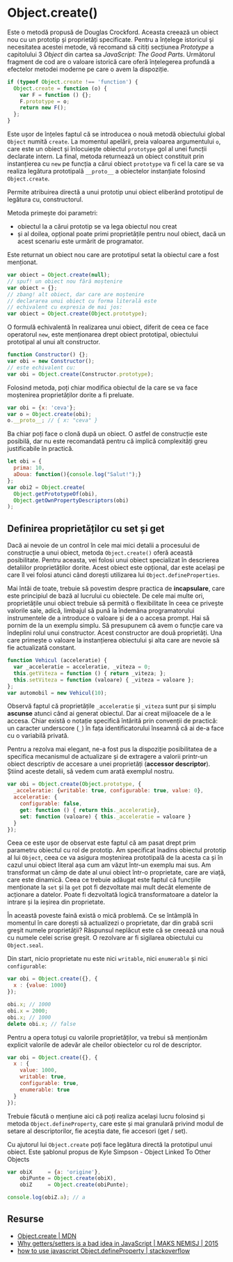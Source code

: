 # Object.create()

Este o metodă propusă de Douglas Crockford. Aceasta creează un obiect nou cu un prototip și proprietăți specificate. Pentru a înțelege istoricul și necesitatea acestei metode, vă recomand să citiți secțiunea *Prototype* a capitolului 3 *Object* din cartea sa *JavaScript: The Good Parts*. Următorul fragment de cod are o valoare istorică care oferă înțelegerea profundă a efectelor metodei moderne pe care o avem la dispoziție.

```javascript
if (typeof Object.create !== 'function') {
  Object.create = function (o) {
    var F = function () {};
    F.prototype = o;
    return new F();
  };
}
```

Este ușor de înțeles faptul că se introducea o nouă metodă obiectului global `Object` numită `create`. La momentul apelării, preia valoarea argumentului `o`, care este un obiect și înlocuiește obiectul `prototype` gol al unei funcții declarate intern. La final, metoda returnează un obiect constituit prin instanțierea cu `new` pe funcția a cărui obiect `prototype` va fi cel la care se va realiza legătura prototipală `__proto__` a obiectelor instanțiate folosind `Object.create`.

Permite atribuirea directă a unui prototip unui obiect eliberând prototipul de legătura cu, constructorul.

Metoda primește doi parametri:

- obiectul la a cărui prototip se va lega obiectul nou creat
- și al doilea, opțional poate primi proprietățile pentru noul obiect, dacă un acest scenariu este urmărit de programator.

Este returnat un obiect nou care are prototipul setat la obiectul care a fost menționat.

```javascript
var obiect = Object.create(null);
// spuf! un obiect nou fără moștenire
var obiect = {};
// zbang! alt obiect, dar care are moștenire
// declararea unui obiect cu forma literală este
// echivalent cu expresia de mai jos:
var obiect = Object.create(Object.prototype);
```

O formulă echivalentă în realizarea unui obiect, diferit de ceea ce face operatorul `new`, este menționarea drept obiect prototipal, obiectului prototipal al unui alt constructor.

```javascript
function Constructor() {};
var obi = new Constructor();
// este echivalent cu:
var obi = Object.create(Constructor.prototype);
```

Folosind metoda, poți chiar modifica obiectul de la care se va face moștenirea proprietăților dorite a fi preluate.

```javascript
var obi = {x: 'ceva'};
var o = Object.create(obi);
o.__proto__; // { x: "ceva" }
```

Ba chiar poți face o clonă după un obiect. O astfel de construcție este posibilă, dar nu este recomandată pentru că implică complexități greu justificabile în practică.

```javascript
let obi = {
  prima: 10,
  aDoua: function(){console.log("Salut!");}
};
var obi2 = Object.create(
  Object.getPrototypeOf(obi),
  Object.getOwnPropertyDescriptors(obi)
);
```

## Definirea proprietăților cu set și get

Dacă ai nevoie de un control în cele mai mici detalii a procesului de construcție a unui obiect, metoda `Object.create()` oferă această posibilitate. Pentru aceasta, vei folosi unui obiect specializat în descrierea detaliilor proprietăților dorite. Acest obiect este opțional, dar este același pe care îl vei folosi atunci când dorești utilizarea lui `Object.defineProperties`.

Mai întâi de toate, trebuie să povestim despre practica de **incapsulare**, care este principiul de bază al lucrului cu obiectele. De cele mai multe ori, proprietățile unui obiect trebuie să permită o flexibilitate în ceea ce privește valorile sale, adică, limbajul să pună la îndemâna programatorului instrumentele de a introduce o valoare și de a o accesa prompt. Hai să pornim de la un exemplu simplu. Să presupunem că avem o funcție care va îndeplini rolul unui constructor. Acest constructor are două proprietăți. Una care primește o valoare la instanțierea obiectului și alta care are nevoie să fie actualizată constant.

```javascript
function Vehicul (acceleratie) {
  var _acceleratie = acceleratie, _viteza = 0;
  this.getViteza = function () { return _viteza; };
  this.setViteza = function (valoare) { _viteza = valoare };
};
var automobil = new Vehicul(10);
```

Observă faptul că proprietățile `_acceleratie` și `_viteza` sunt pur și simplu **ascunse** atunci când ai generat obiectul. Dar ai creat mijloacele de a le accesa. Chiar există o notație specifică întărită prin convenții de practică: un caracter underscore (`_`) în fața identificatorului înseamnă că ai de-a face cu o variabilă privată.

Pentru a rezolva mai elegant, ne-a fost pus la dispoziție posibilitatea de a specifica mecanismul de actualizare și de extragere a valorii printr-un obiect descriptiv de accesare a unei proprietăți (**accessor descriptor**). Știind aceste detalii, să vedem cum arată exemplul nostru.

```javascript
var obi = Object.create(Object.prototype, {
  _acceleratie: {writable: true, configurable: true, value: 0},
  acceleratie: {
    configurable: false,
    get: function () { return this._acceleratie},
    set: function (valoare) { this._acceleratie = valoare }
  }
});
```

Ceea ce este ușor de observat este faptul că am pasat drept prim parametru obiectul cu rol de prototip. Am specificat înadins obiectul prototip al lui `Object`, ceea ce va asigura moștenirea prototipală de la acesta ca și în cazul unui obiect literal așa cum am văzut într-un exemplu mai sus.
Am transformat un câmp de date al unui obiect într-o proprietate, care are viață, care este dinamică. Ceea ce trebuie adăugat este faptul că funcțiile menționate la `set` și la `get` pot fi dezvoltate mai mult decât elemente de acționare a datelor. Poate fi dezvoltată logică transformatoare a datelor la intrare și la ieșirea din proprietate.

În această poveste faină există o mică problemă. Ce se întâmplă în momentul în care dorești să actualizezi o proprietate, dar din grabă scrii greșit numele proprietății? Răspunsul neplăcut este că se creează una nouă cu numele celei scrise greșit. O rezolvare ar fi sigilarea obiectului cu `Object.seal`.

Din start, nicio proprietate nu este nici `writable`, nici `enumerable` și nici `configurable`:

```javascript
var obi = Object.create({}, {
  x : {value: 1000}
});

obi.x; // 1000
obi.x = 2000;
obi.x; // 1000
delete obi.x; // false
```

Pentru a opera totuși cu valorile proprietăților, va trebui să menționăm explicit valorile de adevăr ale cheilor obiectelor cu rol de descriptor.

```javascript
var obi = Object.create({}, {
  x : {
    value: 1000,
    writable: true,
    configurable: true,
    enumerable: true
  }
});
```

Trebuie făcută o mențiune aici că poți realiza același lucru folosind și metoda `Object.defineProperty`, care este și mai granulară privind modul de setare al descriptorilor, fie aceștia date, fie accesori (get / set).

Cu ajutorul lui `Object.create` poți face legătura directă la prototipul unui obiect. Este șablonul propus de Kyle Simpson - Object Linked To Other Objects

```javascript
var obiX     = {a: 'origine'},
    obiPunte = Object.create(obiX),
    obiZ     = Object.create(obiPunte);

console.log(obiZ.a); // a
```

## Resurse

- [Object.create | MDN](https://developer.mozilla.org/en-US/docs/Web/JavaScript/Reference/Global_Objects/Object/create)
- [Why getters/setters is a bad idea in JavaScript | MAKS NEMISJ | 2015](https://nemisj.com/why-getterssetters-is-a-bad-idea-in-javascript/)
- [how to use javascript Object.defineProperty | stackoverflow](https://stackoverflow.com/questions/18524652/how-to-use-javascript-object-defineproperty)
